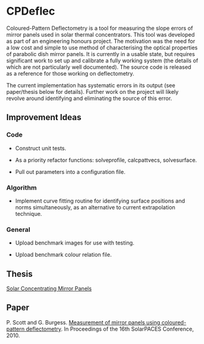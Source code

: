 # CPDeflec

Coloured-Pattern Deflectometry is a tool for measuring the slope errors of mirror panels used in solar thermal concentrators.  This tool was developed as part of an engineering honours project.  The motivation was the need for a low cost and simple to use method of characterising the optical properties of parabolic dish mirror panels.  It is currently in a usable state, but requires significant work to set up and calibrate a fully working system (the details of which are not particularly well documented).  The source code is released as a reference for those working on deflectometry.

The current implementation has systematic errors in its output (see paper/thesis below for details).  Further work on the project will likely revolve around identifying and eliminating the source of this error.

## Improvement Ideas

### Code

- Construct unit tests.

- As a priority refactor functions: solveprofile, calcpattvecs, solvesurface.

- Pull out parameters into a configuration file.

### Algorithm

- Implement curve fitting routine for identifying surface positions and norms simultaneously, as an alternative to current extrapolation technique.

### General

- Upload benchmark images for use with testing.

- Upload benchmark colour relation file.

## Thesis

[Solar Concentrating Mirror Panels](doc/thesis.pdf)

## Paper

P. Scott and G. Burgess. [Measurement of mirror panels using coloured-pattern deflectometry](http://stg.anu.edu.au/publications/assets/inproc/scott-solarpaces-2010.pdf). In Proceedings of the 16th SolarPACES Conference, 2010. 
